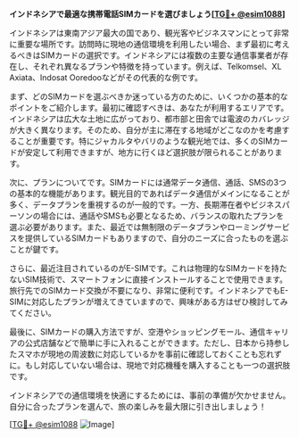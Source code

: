 **インドネシアで最適な携帯電話SIMカードを選びましょう[[TG💪+ @esim1088](https://t.me/s/esim1088)]**

インドネシアは東南アジア最大の国であり、観光客やビジネスマンにとって非常に重要な場所です。訪問時に現地の通信環境を利用したい場合、まず最初に考えるべきはSIMカードの選択です。インドネシアには複数の主要な通信事業者が存在し、それぞれ異なるプランや特徴を持っています。例えば、Telkomsel、XL Axiata、Indosat Ooredooなどがその代表的な例です。

まず、どのSIMカードを選ぶべきか迷っている方のために、いくつかの基本的なポイントをご紹介します。最初に確認すべきは、あなたが利用するエリアです。インドネシアは広大な土地に広がっており、都市部と田舎では電波のカバレッジが大きく異なります。そのため、自分が主に滞在する地域がどこなのかを考慮することが重要です。特にジャカルタやバリのような観光地では、多くのSIMカードが安定して利用できますが、地方に行くほど選択肢が限られることがあります。

次に、プランについてです。SIMカードには通常データ通信、通話、SMSの3つの基本的な機能があります。観光目的であればデータ通信がメインになることが多く、データプランを重視するのが一般的です。一方、長期滞在者やビジネスパーソンの場合には、通話やSMSも必要となるため、バランスの取れたプランを選ぶ必要があります。また、最近では無制限のデータプランやローミングサービスを提供しているSIMカードもありますので、自分のニーズに合ったものを選ぶことが鍵です。

さらに、最近注目されているのがE-SIMです。これは物理的なSIMカードを持たないSIM技術で、スマートフォンに直接インストールすることで使用できます。旅行先でのSIMカード交換が不要になり、非常に便利です。インドネシアでもE-SIMに対応したプランが増えてきていますので、興味がある方はぜひ検討してみてください。

最後に、SIMカードの購入方法ですが、空港やショッピングモール、通信キャリアの公式店舗などで簡単に手に入れることができます。ただし、日本から持参したスマホが現地の周波数に対応しているかを事前に確認しておくことも忘れずに。もし対応していない場合は、現地で対応機種を購入することも一つの選択肢です。

インドネシアでの通信環境を快適にするためには、事前の準備が欠かせません。自分に合ったプランを選んで、旅の楽しみを最大限に引き出しましょう！

[[TG💪+ @esim1088](https://t.me/s/esim1088) ![Image](https://i.postimg.cc/Y0z9fWf4/image.png)]